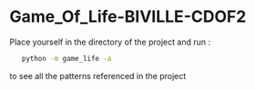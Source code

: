 ﻿# Game_Of_Life-BIVILLE-CDOF2

 Place yourself in the directory of the project and run :
 ```bash
    python -m game_life -a
 ```
 to see all the patterns referenced in the project

